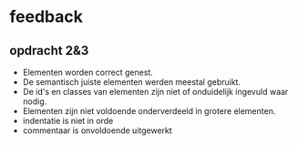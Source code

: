 # feedback

## opdracht 2&3

 - Elementen worden correct genest. 
 - De semantisch juiste elementen werden meestal gebruikt.
 - De id's en classes van elementen zijn niet of onduidelijk ingevuld waar nodig.
 - Elementen zijn niet voldoende onderverdeeld in grotere elementen.
 - indentatie is niet in orde
 - commentaar is onvoldoende uitgewerkt